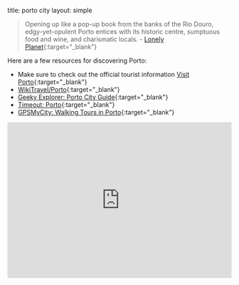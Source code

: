 title: porto city
layout: simple

> Opening up like a pop-up book from the banks of the Rio Douro, edgy-yet-opulent Porto entices with its historic centre, sumptuous food and wine, and charismatic locals.
> \- [Lonely Planet](https://www.lonelyplanet.com/portugal/the-north/porto){:target="_blank"}

Here are a few resources for discovering Porto:

* Make sure to check out the official tourist information [Visit Porto](http://www.visitporto.travel/){:target="_blank"}
* [WikiTravel/Porto](https://wikitravel.org/en/Porto){:target="_blank"}
* [Geeky Explorer: Porto City Guide](https://www.geekyexplorer.com/porto-city-guide/){:target="_blank"}
* [Timeout: Porto](https://www.timeout.com/porto/city-guide){:target="_blank"}
* [GPSMyCity: Walking Tours in Porto](https://www.gpsmycity.com/gps-tour-guides/porto-3570.html){:target="_blank"}

<iframe width="100%" height="350" id="gmap_canvas" src="https://maps.google.com/maps?q=porto&t=&z=4&ie=UTF8&iwloc=&output=embed" frameborder="0" scrolling="no" marginheight="0" marginwidth="0"></iframe>
